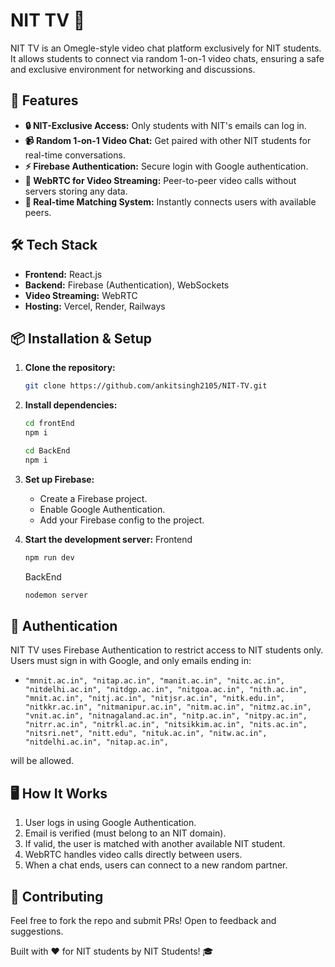 # NIT TV 🎥

NIT TV is an Omegle-style video chat platform exclusively for NIT students. It allows students to connect via random 1-on-1 video chats, ensuring a safe and exclusive environment for networking and discussions.

## 🚀 Features

* **🔒 NIT-Exclusive Access:** Only students with NIT's emails can log in.
* **📹 Random 1-on-1 Video Chat:** Get paired with other NIT students for real-time conversations.
* **⚡ Firebase Authentication:** Secure login with Google authentication.
* **🎥 WebRTC for Video Streaming:** Peer-to-peer video calls without servers storing any data.
* **📡 Real-time Matching System:** Instantly connects users with available peers.

## 🛠 Tech Stack

* **Frontend:** React.js
* **Backend:** Firebase (Authentication), WebSockets
* **Video Streaming:** WebRTC
* **Hosting:** Vercel, Render, Railways

## 📦 Installation & Setup

1.  **Clone the repository:**

    ```bash
    git clone https://github.com/ankitsingh2105/NIT-TV.git
    ```

2.  **Install dependencies:**

    ```bash
    cd frontEnd
    npm i

    cd BackEnd
    npm i
    ```

3.  **Set up Firebase:**

    * Create a Firebase project.
    * Enable Google Authentication.
    * Add your Firebase config to the project.

4.  **Start the development server:**
    Frontend
    ```bash
    npm run dev
    ```
    BackEnd
    ```bash
    nodemon server
    ```

## 🔑 Authentication

NIT TV uses Firebase Authentication to restrict access to NIT students only. Users must sign in with Google, and only emails ending in:

* `"mnnit.ac.in",
        "nitap.ac.in",
        "manit.ac.in",
        "nitc.ac.in",
        "nitdelhi.ac.in",
        "nitdgp.ac.in",
        "nitgoa.ac.in",
        "nith.ac.in",
        "mnit.ac.in",
        "nitj.ac.in",
        "nitjsr.ac.in",
        "nitk.edu.in",
        "nitkkr.ac.in",
        "nitmanipur.ac.in",
        "nitm.ac.in",
        "nitmz.ac.in",
        "vnit.ac.in",
        "nitnagaland.ac.in",
        "nitp.ac.in",
        "nitpy.ac.in",
        "nitrr.ac.in",
        "nitrkl.ac.in",
        "nitsikkim.ac.in",
        "nits.ac.in",
        "nitsri.net",
        "nitt.edu",
        "nituk.ac.in",
        "nitw.ac.in",
        "nitdelhi.ac.in",
        "nitap.ac.in",`

will be allowed.

## 🖥 How It Works

1.  User logs in using Google Authentication.
2.  Email is verified (must belong to an NIT domain).
3.  If valid, the user is matched with another available NIT student.
4.  WebRTC handles video calls directly between users.
5.  When a chat ends, users can connect to a new random partner.


## 🤝 Contributing

Feel free to fork the repo and submit PRs! Open to feedback and suggestions.

Built with ❤️ for NIT students by NIT Students! 🎓
